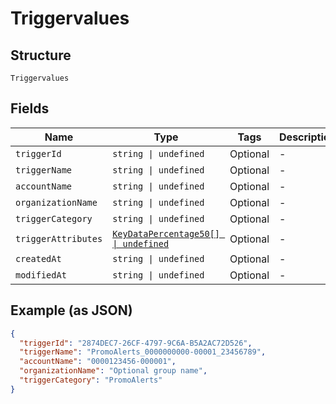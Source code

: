 
# Triggervalues

## Structure

`Triggervalues`

## Fields

| Name | Type | Tags | Description |
|  --- | --- | --- | --- |
| `triggerId` | `string \| undefined` | Optional | - |
| `triggerName` | `string \| undefined` | Optional | - |
| `accountName` | `string \| undefined` | Optional | - |
| `organizationName` | `string \| undefined` | Optional | - |
| `triggerCategory` | `string \| undefined` | Optional | - |
| `triggerAttributes` | [`KeyDataPercentage50[] \| undefined`](../../doc/models/key-data-percentage-50.md) | Optional | - |
| `createdAt` | `string \| undefined` | Optional | - |
| `modifiedAt` | `string \| undefined` | Optional | - |

## Example (as JSON)

```json
{
  "triggerId": "2874DEC7-26CF-4797-9C6A-B5A2AC72D526",
  "triggerName": "PromoAlerts_0000000000-00001_23456789",
  "accountName": "0000123456-000001",
  "organizationName": "Optional group name",
  "triggerCategory": "PromoAlerts"
}
```

